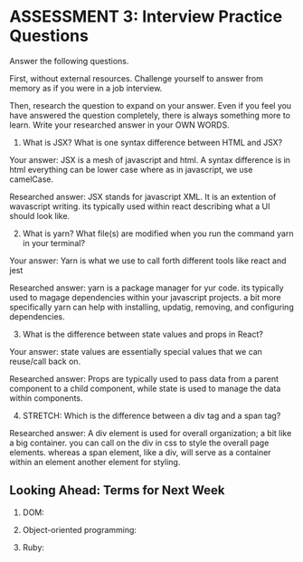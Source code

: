 # ASSESSMENT 3: Interview Practice Questions

Answer the following questions.

First, without external resources. Challenge yourself to answer from memory as if you were in a job interview.

Then, research the question to expand on your answer. Even if you feel you have answered the question completely, there is always something more to learn. Write your researched answer in your OWN WORDS.

1. What is JSX? What is one syntax difference between HTML and JSX?

Your answer: JSX is a mesh of javascript and html. A syntax difference is in html everything can be lower case where as in javascript, we use camelCase.

Researched answer: JSX stands for javascript XML. It is an extention of wavascript writing. its typically used within react describing what a UI should look like. 

2. What is yarn? What file(s) are modified when you run the command yarn in your terminal?

Your answer: Yarn is what we use to call forth different tools like react and jest

Researched answer: yarn is a package manager for yur code. its typically used to magage dependencies within your javascript projects. a bit more specifically yarn can help with installing, updatig, removing, and configuring dependencies.

3. What is the difference between state values and props in React?

Your answer: state values are essentially special values that we can reuse/call back on.

Researched answer: Props are typically used to pass data from a parent component to a child component, while state is used to manage the data within components.

4. STRETCH: Which is the difference between a div tag and a span tag?

Researched answer: A div element is used for overall organization; a bit like a big container. you can call on the div in css to style the overall page elements. whereas a span element, like a div, will serve as a container within an element another element for styling.

## Looking Ahead: Terms for Next Week

1. DOM: 

2. Object-oriented programming:

3. Ruby:
